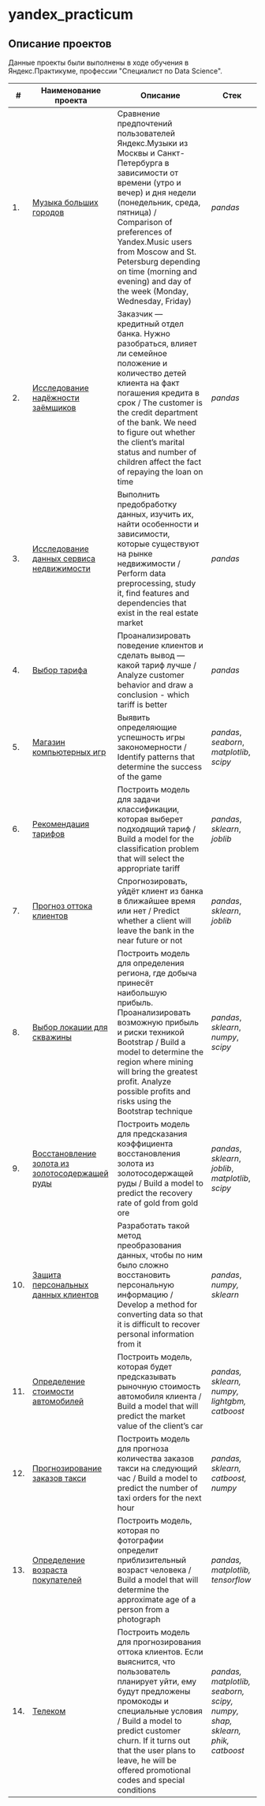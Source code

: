 # yandex_practicum

## Описание проектов

Данные проекты были выполнены в ходе обучения в Яндекс.Практикуме, профессии "Специалист по Data Science".

| #    | Наименование проекта                | Описание                                                     | Стек                                                         |
| ---- | ------------------------------------------------------------ | ------------------------------------------------------------ | ------------------------------------------------------------ |
| 1.   | [Музыка больших городов](https://github.com/MalkinaVlada/yandex_practicum/tree/main/Music%20in%20cities) | Сравнение предпочтений пользователей Яндекс.Музыки из Москвы и Санкт-Петербурга в зависимости от времени (утро и вечер) и дня недели (понедельник, среда, пятница) / Comparison of preferences of Yandex.Music users from Moscow and St. Petersburg depending on time (morning and evening) and day of the week (Monday, Wednesday, Friday) | *pandas* |
| 2.   | [Исследование надёжности заёмщиков](https://github.com/MalkinaVlada/yandex_practicum/tree/main/Reliability%20of%20borrowers) | Заказчик — кредитный отдел банка. Нужно разобраться, влияет ли семейное положение и количество детей клиента на факт погашения кредита в срок / The customer is the credit department of the bank. We need to figure out whether the client’s marital status and number of children affect the fact of repaying the loan on time | *pandas*       |
| 3.   | [Исследование данных сервиса недвижимости](https://github.com/MalkinaVlada/yandex_practicum/tree/main/Sale%20of%20apartments) | Выполнить предобработку данных, изучить их, найти особенности и зависимости, которые существуют на рынке недвижимости / Perform data preprocessing, study it, find features and dependencies that exist in the real estate market | *pandas* |
| 4.   | [Выбор тарифа](https://github.com/MalkinaVlada/yandex_practicum/tree/main/Tariff%20selection) | Проанализировать поведение клиентов и сделать вывод — какой тариф лучше / Analyze customer behavior and draw a conclusion - which tariff is better      | *pandas* |
| 5.   | [Магазин компьютерных игр](https://github.com/MalkinaVlada/yandex_practicum/tree/main/Sale%20of%20games) | Выявить определяющие успешность игры закономерности / Identify patterns that determine the success of the game | *pandas*, *seaborn*, *matplotlib*, *scipy* |
| 6.   | [Рекомендация тарифов](https://github.com/MalkinaVlada/yandex_practicum/tree/main/Tariff%20recommendation) | Построить модель для задачи классификации, которая выберет подходящий тариф / Build a model for the classification problem that will select the appropriate tariff | *pandas*, *sklearn*, *joblib*      |
| 7.   | [Прогноз оттока клиентов](https://github.com/MalkinaVlada/yandex_practicum/tree/main/Customer%20churn) | Спрогнозировать, уйдёт клиент из банка в ближайшее время или нет / Predict whether a client will leave the bank in the near future or not | *pandas*, *sklearn*, *joblib* |
| 8.   | [Выбор локации для скважины](https://github.com/MalkinaVlada/yandex_practicum/tree/main/Choosing%20a%20location%20for%20a%20well) | Построить модель для определения региона, где добыча принесёт наибольшую прибыль. Проанализировать возможную прибыль и риски техникой Bootstrap / Build a model to determine the region where mining will bring the greatest profit. Analyze possible profits and risks using the Bootstrap technique            | *pandas*, *sklearn*, *numpy*, *scipy* |
| 9.   | [Восстановление золота из золотосодержащей руды](https://github.com/MalkinaVlada/yandex_practicum/tree/main/Gold%20recovery) | Построить модель для предсказания коэффициента восстановления золота из золотосодержащей руды / Build a model to predict the recovery rate of gold from gold ore | *pandas*, *sklearn*, *joblib*, *matplotlib*, *scipy* |
| 10.  | [Защита персональных данных клиентов](https://github.com/MalkinaVlada/yandex_practicum/tree/main/Protection%20of%20data) | Разработать такой метод преобразования данных, чтобы по ним было сложно восстановить персональную информацию / Develop a method for converting data so that it is difficult to recover personal information from it | *pandas*, *numpy, sklearn*     |
| 11.  | [Определение стоимости автомобилей](https://github.com/MalkinaVlada/yandex_practicum/tree/main/Cost%20of%20cars) | Построить модель, которая будет предсказывать рыночную стоимость автомобиля клиента / Build a model that will predict the market value of the client’s car | *pandas, sklearn, numpy, lightgbm, catboost* |
| 12.  | [Прогнозирование заказов такси](https://github.com/MalkinaVlada/yandex_practicum/tree/main/Taxi%20orders) | Построить модель для прогноза количества заказов такси на следующий час / Build a model to predict the number of taxi orders for the next hour           | *pandas, sklearn, catboost, numpy* |
| 13.  | [Определение возраста покупателей](https://github.com/MalkinaVlada/yandex_practicum/tree/main/The%20age%20of%20buyers) | Построить модель, которая по фотографии определит приблизительный возраст человека / Build a model that will determine the approximate age of a person from a photograph | *pandas, matplotlib, tensorflow* |
| 14.  | [Телеком](https://github.com/MalkinaVlada/yandex_practicum/tree/main/Telecom) | Построить модель для прогнозирования оттока клиентов. Если выяснится, что пользователь планирует уйти, ему будут предложены промокоды и специальные условия / Build a model to predict customer churn. If it turns out that the user plans to leave, he will be offered promotional codes and special conditions | *pandas, matplotlib, seaborn, scipy, numpy, shap, sklearn, phik, catboost* |
